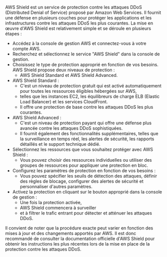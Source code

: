 AWS Shield est un service de protection contre les attaques DDoS (Distributed Denial of Service) proposé par Amazon Web Services. 
Il fournit une défense en plusieurs couches pour protéger les applications et les infrastructures contre les attaques DDoS les plus courantes.
La mise en œuvre d'AWS Shield est relativement simple et se déroule en plusieurs étapes :

- Accédez à la console de gestion AWS et connectez-vous à votre compte AWS.
- Recherchez et sélectionnez le service "AWS Shield" dans la console de gestion.
- Choisissez le type de protection approprié en fonction de vos besoins. AWS Shield propose deux niveaux de protection :
  - AWS Shield Standard et AWS Shield Advanced.
- AWS Shield Standard :
  - C'est un niveau de protection gratuit qui est activé automatiquement pour toutes les ressources éligibles hébergées sur AWS,
  - telles que les instances EC2, les équilibreurs de charge ELB (Elastic Load Balancer) et les services CloudFront.
  - Il offre une protection de base contre les attaques DDoS les plus courantes.
- AWS Shield Advanced :
  - C'est un niveau de protection payant qui offre une défense plus avancée contre les attaques DDoS sophistiquées.
  - Il fournit également des fonctionnalités supplémentaires, telles que la surveillance en temps réel, les alertes de sécurité, les rapports détaillés et le support technique dédié.
- Sélectionnez les ressources que vous souhaitez protéger avec AWS Shield :
  - Vous pouvez choisir des ressources individuelles ou utiliser des groupes de ressources pour appliquer une protection en bloc.
- Configurez les paramètres de protection en fonction de vos besoins :
  - Vous pouvez spécifier les seuils de détection des attaques, définir des règles de blocage, configurer des alertes de sécurité et personnaliser d'autres paramètres.
- Activez la protection en cliquant sur le bouton approprié dans la console de gestion :
  - Une fois la protection activée,
  - AWS Shield commencera à surveiller
  - et à filtrer le trafic entrant pour détecter et atténuer les attaques DDoS.

Il convient de noter que la procédure exacte peut varier en fonction des mises à jour et des changements apportés par AWS. 
Il est donc recommandé de consulter la documentation officielle d'AWS Shield pour obtenir les instructions les plus récentes lors de la mise en place de la protection contre les attaques DDoS.
